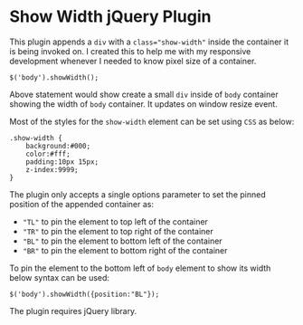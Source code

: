Show Width jQuery Plugin
=====

This plugin appends a `div` with a  `class="show-width"` inside the container it is being invoked on. I created this to help me with my responsive development whenever I needed to know pixel size of a container.

    $('body').showWidth();

Above statement would show create a small `div` inside of `body` container showing the width of `body` container. It updates on window resize event. 

Most of the styles for the `show-width` element can be set using `CSS` as below:

    .show-width {
		background:#000;
		color:#fff;
		padding:10px 15px;	
		z-index:9999;
	}

The plugin only accepts a single options parameter to set the pinned position of the appended container as: 


- `"TL"` to pin the element to top left of the container
- `"TR"` to pin the element to top right of the container
- `"BL"` to pin the element to bottom left of the container
- `"BR"` to pin the element to bottom right of the container


To pin the element to the bottom left of `body` element to show its width below syntax can be used:

    $('body').showWidth({position:"BL"});
 

The plugin requires jQuery library.

